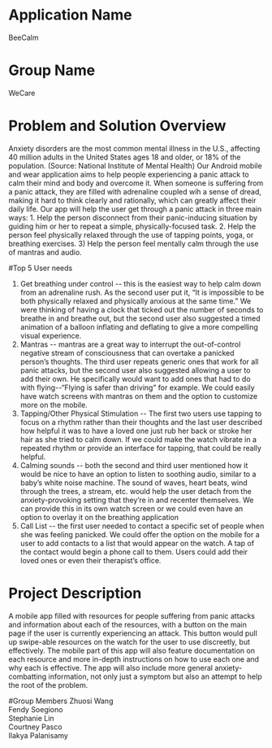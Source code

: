# Application Name
BeeCalm

# Group Name
WeCare

# Problem and Solution Overview
Anxiety disorders are the most common mental illness in the U.S., affecting 40 million adults in the United States ages 18 and older, or 18% of the population. (Source: National Institute of Mental Health) Our Android mobile and wear application aims to help people experiencing a panic attack to calm their mind and body and overcome it. When someone is suffering from a panic attack, they are filled with adrenaline coupled wih a sense of dread, making it hard to think clearly and rationally, which can greatly affect their daily life. Our app will help the user get through a panic attack in three main ways: 1. Help the person disconnect from their panic-inducing situation by guiding him or her to repeat a simple, physically-focused task. 2. Help the person feel physically relaxed through the use of tapping points, yoga, or breathing exercises. 3) Help the person feel mentally calm through the use of mantras and audio. 

#Top 5 User needs
1. Get breathing under control -- this is the easiest way to help calm down from an adrenaline rush.  As the second user put it, “It is impossible to be both physically relaxed and physically anxious at the same time.”  We were thinking of having a clock that ticked out the number of seconds to breathe in and breathe out, but the second user also suggested a timed animation of a balloon inflating and deflating to give a more compelling visual experience.
2. Mantras -- mantras are a great way to interrupt the out-of-control negative stream of consciousness that can overtake a panicked person’s thoughts. The third user repeats generic ones that work for all panic attacks, but the second user also suggested allowing a user to add their own. He specifically would want to add ones that had to do with flying--“Flying is safer than driving” for example.  We could easily have watch screens with mantras on them and the option to customize more on the mobile.
3. Tapping/Other Physical Stimulation -- The first two users use tapping to focus on a rhythm rather than their thoughts and the last user described how helpful it was to have a loved one just rub her back or stroke her hair as she tried to calm down. If we could make the watch vibrate in a repeated rhythm or provide an interface for tapping, that could be really helpful.
4. Calming sounds -- both the second and third user mentioned how it would be nice to have an option to listen to soothing audio, similar to a baby’s white noise machine. The sound of waves, heart beats, wind through the trees, a stream, etc. would help the user detach from the anxiety-provoking setting that they’re in and recenter themselves.  We can provide this in its own watch screen or we could even have an option to overlay it on the breathing application
5. Call List -- the first user needed to contact a specific set of people when she was feeling panicked.  We could offer the option on the mobile for a user to add contacts to a list that would appear on the watch.  A tap of the contact would begin a phone call to them.  Users could add their loved ones or even their therapist’s office.   


# Project Description
A mobile app filled with resources for people suffering from panic attacks and information about each of the resources, with a button on the main page if the user is currently experiencing an attack. This button would pull up swipe-able resources on the watch for the user to use discreetly, but effectively. The mobile part of this app will also feature documentation on each resource and more in-depth instructions on how to use each one and why each is effective. The app will also include more general anxiety-combatting information, not only just a symptom but also an attempt to help the root of the problem.

#Group Members
Zhuosi Wang     
Fendy Soegiono     
Stephanie Lin      
Courtney Pasco      
Ilakya Palanisamy     
